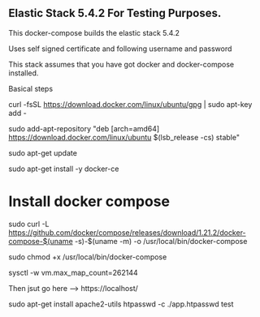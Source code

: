 ## Elastic Stack 5.4.2 For Testing Purposes.

This docker-compose builds the elastic stack 5.4.2

Uses self signed certificate and following username and password


This stack assumes that you have got docker and docker-compose installed.

Basical steps

curl -fsSL https://download.docker.com/linux/ubuntu/gpg | sudo apt-key add -

sudo add-apt-repository "deb [arch=amd64] https://download.docker.com/linux/ubuntu $(lsb_release -cs) stable"

sudo apt-get update

sudo apt-get install -y docker-ce


# Install docker compose

sudo curl -L https://github.com/docker/compose/releases/download/1.21.2/docker-compose-$(uname -s)-$(uname -m) -o /usr/local/bin/docker-compose

sudo chmod +x /usr/local/bin/docker-compose

sysctl -w vm.max_map_count=262144


Then jsut go here --> 
https://localhost/


sudo apt-get install apache2-utils 
htpasswd -c ./app.htpasswd test

